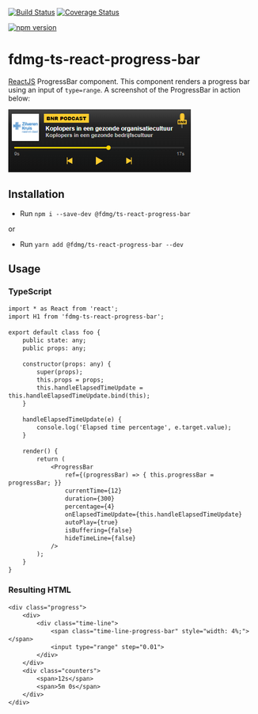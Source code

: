 [![Build Status](https://travis-ci.org/FDMediagroep/fdmg-ts-react-progress-bar.svg?branch=master)](https://travis-ci.org/FDMediagroep/fdmg-ts-react-progress-bar)
[![Coverage Status](https://coveralls.io/repos/github/FDMediagroep/fdmg-ts-react-progress-bar/badge.svg?branch=master)](https://coveralls.io/github/FDMediagroep/fdmg-ts-react-progress-bar?branch=master)

[![npm version](https://badge.fury.io/js/%40fdmg%2Fts-react-progress-bar.svg)](https://badge.fury.io/js/%40fdmg%2Fts-react-progress-bar)

# fdmg-ts-react-progress-bar


[ReactJS](https://reactjs.org/) ProgressBar component. This component renders a progress bar using an input of 
`type=range`. A screenshot of the ProgressBar in action below:

![alt text](https://github.com/FDMediagroep/fdmg-ts-react-progress-bar/blob/master/demo/screenshots/audio-widget.png)

## Installation
- Run `npm i --save-dev @fdmg/ts-react-progress-bar`

or

- Run `yarn add @fdmg/ts-react-progress-bar --dev`

## Usage
### TypeScript
```
import * as React from 'react';
import H1 from 'fdmg-ts-react-progress-bar';

export default class foo {
    public state: any;
    public props: any;

    constructor(props: any) {
        super(props);
        this.props = props;
        this.handleElapsedTimeUpdate = this.handleElapsedTimeUpdate.bind(this);
    }
    
    handleElapsedTimeUpdate(e) {
        console.log('Elapsed time percentage', e.target.value);
    }

    render() {
        return (
            <ProgressBar
                ref={(progressBar) => { this.progressBar = progressBar; }}
                currentTime={12}
                duration={300}
                percentage={4}
                onElapsedTimeUpdate={this.handleElapsedTimeUpdate}
                autoPlay={true}
                isBuffering={false}
                hideTimeLine={false}
            />
        );
    }
}
```

### Resulting HTML
```
<div class="progress">
    <div>
        <div class="time-line">
            <span class="time-line-progress-bar" style="width: 4%;"></span>
            <input type="range" step="0.01">
        </div>
    </div>
    <div class="counters">
        <span>12s</span>
        <span>5m 0s</span>
    </div>
</div>
```
